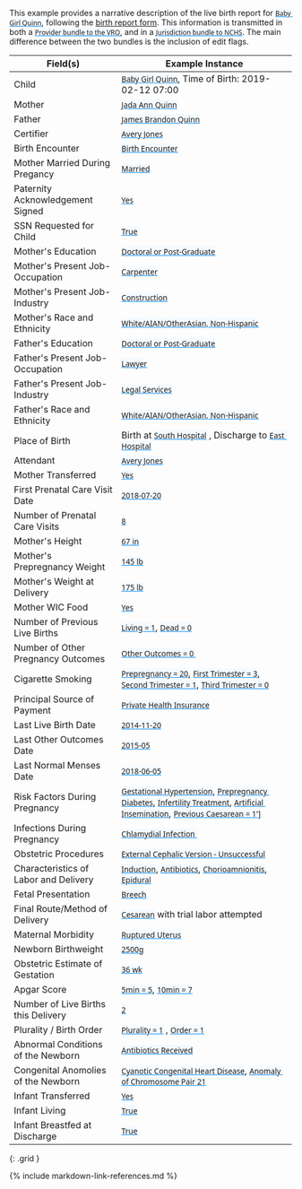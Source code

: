 <style>
  a code {
    font-family: system-ui, -apple-system, BlinkMacSystemFont, "Segoe UI",
    "Roboto", "Oxygen", "Ubuntu", "Cantarell", "Fira Sans", "Droid Sans",
    "Helvetica Neue", sans-serif !important;

    text-decoration: underline;
    text-decoration-color: #0088f9;
    background-color: #f4faff;
  }
</style>

This example provides a narrative description of the live birth report for [`Baby Girl Quinn`](Patient-patient-child-babyg-quinn.html), following the [birth report form](appendix_b_-_example_live_birth_certificate.html).
This information is transmitted in both a [`Provider bundle to the VRO`](Bundle-bundle-provider-live-birth-babyg-quinn.html), and in a [`Jurisdiction bundle to NCHS`](Bundle-bundle-jurisdiction-live-birth-babyg-quinn.html).  The main difference between the two bundles is the inclusion of edit flags.


|  Field(s) | Example Instance | 
| --------- | ---------------- | 
| Child     | [`Baby Girl Quinn`](Patient-patient-child-babyg-quinn.html), Time of Birth: 2019-02-12 07:00  |  
| Mother    | [`Jada Ann Quinn`](Patient-patient-mother-jada-ann-quinn.html) |
| Father    | [`James Brandon Quinn`](RelatedPerson-relatedperson-father-natural-james-brandon-quinn.html) |
| Certifier | [`Avery Jones`](Practitioner-practitioner-vital-records-avery-jones.html) |
| Birth Encounter | [`Birth Encounter`](Encounter-encounter-birth-babyg-quinn.html) |  
| Mother Married During Pregancy | [`Married`](Observation-observation-mother-married-during-pregnancy-jada-ann-quinn.html)|
| Paternity Acknowledgement Signed |  [`Yes`](Observation-observation-paternity-acknowledgement-signed-james-quinn.html) |
| SSN Requested for Child |   [`True`](Observation-observation-ssn-requested-for-child-babyg-quinn.html) |
| Mother's Education | [`Doctoral or Post-Graduate`](Observation-observation-parent-education-level-jada-ann-quinn.html) |
| Mother's Present Job-Occupation | [`Carpenter`](Observation-observation-present-job-jada-ann-quinn.html) |
| Mother's Present Job-Industry | [`Construction`](Observation-observation-present-job-jada-ann-quinn.html) |
| Mother's Race and Ethnicity   | [`White/AIAN/OtherAsian, Non-Hispanic`](Observation-observation-input-race-and-ethnicity-jada-ann-quinn.html) |
| Father's Education | [`Doctoral or Post-Graduate`](Observation-observation-parent-education-level-james-quinn.html) | 
| Father's Present Job-Occupation | [`Lawyer`](Observation-observation-present-job-james-brandon-quinn.html) |
| Father's Present Job-Industry | [`Legal Services`](Observation-observation-present-job-james-brandon-quinn.html) |
| Father's Race and Ethnicity   | [`White/AIAN/OtherAsian, Non-Hispanic`](Observation-observation-input-race-and-ethnicity-jada-ann-quinn.html) | 
| Place of Birth   |  Birth at [`South Hospital`](Location-location-south-hospital.html) , Discharge to [`East Hospital`](Location-location-east-hospital.html) | 
| Attendant | [`Avery Jones`](Practitioner-practitioner-vital-records-avery-jones.html) |  
| Mother Transferred | [`Yes`](Encounter-encounter-maternity-jada-ann-quinn.html)  |  
| First Prenatal Care Visit Date | [`2018-07-20`](Observation-observation-date-of-first-prenatal-care-visit-jada-ann-quinn.html) | 
| Number of Prenatal Care Visits   | [`8`](Observation-observation-number-prenatal-visits-jada-ann-quinn.html) | 
| Mother's Height     | [`67 in`](Observation-observation-mother-height-jada-ann-quinn.html) | 
| Mother's Prepregnancy Weight     | [`145 lb`](Observation-observation-mother-prepregnancy-weight-jada-ann-quinn.html) | 
| Mother's Weight at Delivery     | [`175 lb`](Observation-observation-mother-delivery-weight-jada-ann-quinn.html) | 
| Mother WIC Food     | [`Yes`](Observation-observation-mother-received-wic-food-jada-ann-quinn.html) | 
| Number of Previous Live Births     | [`Living = 1`](Observation-observation-number-births-now-living-jada-ann-quinn.html), [`Dead = 0`](Observation-observation-number-births-now-dead-jada-ann-quinn.html) | 
| Number of Other Pregnancy Outcomes     | [`Other Outcomes = 0 `](Observation-observation-number-other-pregnancy-outcomes-jada-ann-quinn.html) | 
| Cigarette Smoking     | [`Prepregnancy = 20`](Observation-observation-cig-smoking-pregnancy-1-jada-ann-quinn.html), [`First Trimester = 3`](Observation-observation-cig-smoking-pregnancy-2-jada-ann-quinn.html), [`Second Trimester = 1`](Observation-observation-cig-smoking-pregnancy-3-jada-ann-quinn.html), [`Third Trimester = 0`](Observation-observation-cig-smoking-pregnancy-4-jada-ann-quinn.html) | 
| Principal Source of Payment |      [`Private Health Insurance`](Coverage-coverage-principal-payer-for-delivery-jada-ann-quinn.html) | 
| Last Live Birth Date   | [`2014-11-20`](Observation-observation-date-of-last-live-birth-jada-ann-quinn.html) | 
| Last Other Outcomes Date    | [`2015-05`](Observation-observation-date-of-last-other-pregnancy-outcome-jada-ann-quinn.html) | 
| Last Normal Menses Date    | [`2018-06-05`](Observation-observation-last-menstrual-period-jada-ann-quinn.html) | 
| Risk Factors During Pregnancy     | [`Gestational Hypertension`](Condition-condition-gestational-hypertension-jada-ann-quinn.html), [`Prepregnancy Diabetes`](Condition-condition-prepregnancy-diabetes-jada-ann-quinn.html), [`Infertility Treatment`](Procedure-procedure-infertility-treatment-jada-ann-quinn.html), [`Artificial Insemination`](Procedure-procedure-artificial-insemination-jada-ann-quinn.html), [`Previous Caesarean = 1']`](Observation-observation-number-previous-cesareans-jada-ann-quinn.html) | 
| Infections During Pregnancy     | [`Chlamydial Infection `](Condition-condition-infection-present-during-pregnancy-jada-ann-quinn.html) | 
| Obstetric Procedures     | [`External Cephalic Version - Unsuccessful`](Procedure-procedure-obstetric-procedure-jada-ann-quinn.html) | 
| Characteristics of Labor and Delivery     | [`Induction`](Procedure-procedure-induction-of-labor-jada-ann-quinn.html), [`Antibiotics`](Observation-observation-antibiotics-during-labor-jada-ann-quinn.html), [`Chorioamnionitis`](Condition-condition-chorioamnionitis-jada-ann-quinn.html), [`Epidural`](Procedure-procedure-epidural-or-spinal-anesthesia-jada-ann-quinn.html) |
| Fetal Presentation | [`Breech`](Observation-observation-fetal-presentation-babyg-quinn.html) |  
| Final Route/Method of Delivery | [`Cesarean`](Procedure-procedure-final-route-method-delivery-babyg-quinn.html) with trial labor attempted | 
| Maternal Morbidity     | [`Ruptured Uterus`](Condition-condition-ruptured-uterus-jada-ann-quinn.html) | 
| Newborn Birthweight | [`2500g`](Observation-observation-birth-weight-babyg-quinn.html) | 
| Obstetric Estimate of Gestation | [`36 wk`](Observation-observation-gestational-age-at-delivery-babyg-quinn.html) |
| Apgar Score | [`5min = 5`](Observation-observation-apgar-score-babyg-quinn-5-min.html), [`10min = 7`](Observation-observation-apgar-score-babyg-quinn-10-min.html) | 
| Number of Live Births this Delivery | [`2`](Observation-observation-number-live-births-this-delivery-jada-ann-quinn.html)   | 
| Plurality / Birth Order | [`Plurality = 1`](Patient-patient-child-babyg-quinn.html) , [`Order = 1`](Patient-patient-child-babyg-quinn.html) |
| Abnormal Conditions of the Newborn | [`Antibiotics Received`](Procedure-procedure-antibiotic-sepsis-babyg-quinn.html) | 
| Congenital Anomolies of the Newborn | [`Cyanotic Congenital Heart Disease`](Condition-condition-congenital-anomaly-of-newborn-babyg-quinn.html), [`Anomaly of Chromosome Pair 21`](Condition-condition-congenital-anomaly-of-newborn-babyg-quinn-2.html) | 
| Infant Transferred | [`Yes`](Encounter-encounter-birth-babyg-quinn.html)  |  
| Infant Living | [`True`](Observation-observation-infant-living-babyg-quinn.html) |  
| Infant Breastfed at Discharge | [`True`](Observation-observation-infant-breastfed-at-discharge-babyg-quinn.html)  | 
{: .grid }





{% include markdown-link-references.md %}